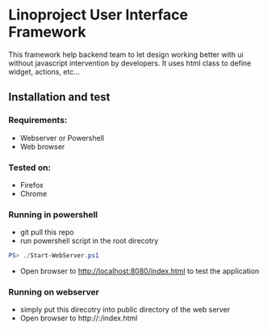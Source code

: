 # Linoproject User Interface Framework

This framework help backend team to let design working better with ui without javascript intervention by developers. It uses html class to define widget, actions, etc...

## Installation and test ##

### Requirements: ###
* Webserver or Powershell
* Web browser

### Tested on: ###
* Firefox 
* Chrome

### Running in powershell ###
* git pull this repo
* run powershell script in the root direcotry 
```powershell
PS> ./Start-WebServer.ps1
```
* Open browser to [http://localhost:8080/index.html](http://localhost:8080/index.html) to test the application

### Running on webserver ###
* simply put this direcotry into public directory of the web server
* Open browser to  http://<webserver>:<port>/index.html


 
 
